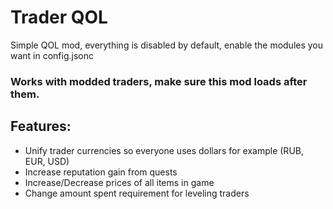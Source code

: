 # Trader QOL
Simple QOL mod, everything is disabled by default, enable the modules you want in config.jsonc

### Works with modded traders, make sure this mod loads after them.


## Features:
- Unify trader currencies so everyone uses dollars for example (RUB, EUR, USD)
- Increase reputation gain from quests
- Increase/Decrease prices of all items in game
- Change amount spent requirement for leveling traders
